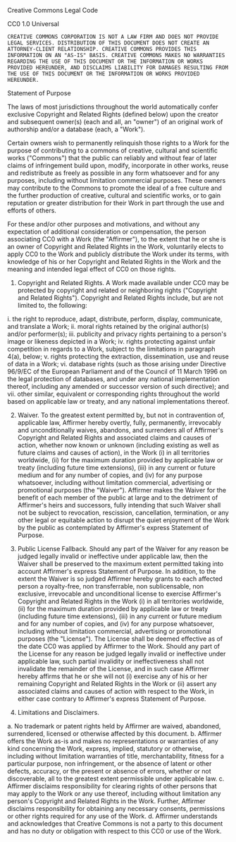 Creative Commons Legal Code

CC0 1.0 Universal

    CREATIVE COMMONS CORPORATION IS NOT A LAW FIRM AND DOES NOT PROVIDE
    LEGAL SERVICES. DISTRIBUTION OF THIS DOCUMENT DOES NOT CREATE AN
    ATTORNEY-CLIENT RELATIONSHIP. CREATIVE COMMONS PROVIDES THIS
    INFORMATION ON AN "AS-IS" BASIS. CREATIVE COMMONS MAKES NO WARRANTIES
    REGARDING THE USE OF THIS DOCUMENT OR THE INFORMATION OR WORKS
    PROVIDED HEREUNDER, AND DISCLAIMS LIABILITY FOR DAMAGES RESULTING FROM
    THE USE OF THIS DOCUMENT OR THE INFORMATION OR WORKS PROVIDED
    HEREUNDER.

Statement of Purpose

The laws of most jurisdictions throughout the world automatically confer
exclusive Copyright and Related Rights (defined below) upon the creator
and subsequent owner(s) (each and all, an "owner") of an original work of
authorship and/or a database (each, a "Work").

Certain owners wish to permanently relinquish those rights to a Work for
the purpose of contributing to a commons of creative, cultural and
scientific works ("Commons") that the public can reliably and without fear
of later claims of infringement build upon, modify, incorporate in other
works, reuse and redistribute as freely as possible in any form whatsoever
and for any purposes, including without limitation commercial purposes.
These owners may contribute to the Commons to promote the ideal of a free
culture and the further production of creative, cultural and scientific
works, or to gain reputation or greater distribution for their Work in
part through the use and efforts of others.

For these and/or other purposes and motivations, and without any
expectation of additional consideration or compensation, the person
associating CC0 with a Work (the "Affirmer"), to the extent that he or she
is an owner of Copyright and Related Rights in the Work, voluntarily
elects to apply CC0 to the Work and publicly distribute the Work under its
terms, with knowledge of his or her Copyright and Related Rights in the
Work and the meaning and intended legal effect of CC0 on those rights.

1. Copyright and Related Rights. A Work made available under CC0 may be
   protected by copyright and related or neighboring rights ("Copyright and
   Related Rights"). Copyright and Related Rights include, but are not
   limited to, the following:

i. the right to reproduce, adapt, distribute, perform, display,
communicate, and translate a Work;
ii. moral rights retained by the original author(s) and/or performer(s);
iii. publicity and privacy rights pertaining to a person's image or
likeness depicted in a Work;
iv. rights protecting against unfair competition in regards to a Work,
subject to the limitations in paragraph 4(a), below;
v. rights protecting the extraction, dissemination, use and reuse of data
in a Work;
vi. database rights (such as those arising under Directive 96/9/EC of the
European Parliament and of the Council of 11 March 1996 on the legal
protection of databases, and under any national implementation
thereof, including any amended or successor version of such
directive); and
vii. other similar, equivalent or corresponding rights throughout the
world based on applicable law or treaty, and any national
implementations thereof.

2. Waiver. To the greatest extent permitted by, but not in contravention
   of, applicable law, Affirmer hereby overtly, fully, permanently,
   irrevocably and unconditionally waives, abandons, and surrenders all of
   Affirmer's Copyright and Related Rights and associated claims and causes
   of action, whether now known or unknown (including existing as well as
   future claims and causes of action), in the Work (i) in all territories
   worldwide, (ii) for the maximum duration provided by applicable law or
   treaty (including future time extensions), (iii) in any current or future
   medium and for any number of copies, and (iv) for any purpose whatsoever,
   including without limitation commercial, advertising or promotional
   purposes (the "Waiver"). Affirmer makes the Waiver for the benefit of each
   member of the public at large and to the detriment of Affirmer's heirs and
   successors, fully intending that such Waiver shall not be subject to
   revocation, rescission, cancellation, termination, or any other legal or
   equitable action to disrupt the quiet enjoyment of the Work by the public
   as contemplated by Affirmer's express Statement of Purpose.

3. Public License Fallback. Should any part of the Waiver for any reason
   be judged legally invalid or ineffective under applicable law, then the
   Waiver shall be preserved to the maximum extent permitted taking into
   account Affirmer's express Statement of Purpose. In addition, to the
   extent the Waiver is so judged Affirmer hereby grants to each affected
   person a royalty-free, non transferrable, non sublicensable, non exclusive,
   irrevocable and unconditional license to exercise Affirmer's Copyright and
   Related Rights in the Work (i) in all territories worldwide, (ii) for the
   maximum duration provided by applicable law or treaty (including future
   time extensions), (iii) in any current or future medium and for any number
   of copies, and (iv) for any purpose whatsoever, including without
   limitation commercial, advertising or promotional purposes (the
   "License"). The License shall be deemed effective as of the date CC0 was
   applied by Affirmer to the Work. Should any part of the License for any
   reason be judged legally invalid or ineffective under applicable law, such
   partial invalidity or ineffectiveness shall not invalidate the remainder
   of the License, and in such case Affirmer hereby affirms that he or she
   will not (i) exercise any of his or her remaining Copyright and Related
   Rights in the Work or (ii) assert any associated claims and causes of
   action with respect to the Work, in either case contrary to Affirmer's
   express Statement of Purpose.

4. Limitations and Disclaimers.

a. No trademark or patent rights held by Affirmer are waived, abandoned,
surrendered, licensed or otherwise affected by this document.
b. Affirmer offers the Work as-is and makes no representations or
warranties of any kind concerning the Work, express, implied,
statutory or otherwise, including without limitation warranties of
title, merchantability, fitness for a particular purpose, non
infringement, or the absence of latent or other defects, accuracy, or
the present or absence of errors, whether or not discoverable, all to
the greatest extent permissible under applicable law.
c. Affirmer disclaims responsibility for clearing rights of other persons
that may apply to the Work or any use thereof, including without
limitation any person's Copyright and Related Rights in the Work.
Further, Affirmer disclaims responsibility for obtaining any necessary
consents, permissions or other rights required for any use of the
Work.
d. Affirmer understands and acknowledges that Creative Commons is not a
party to this document and has no duty or obligation with respect to
this CC0 or use of the Work.
